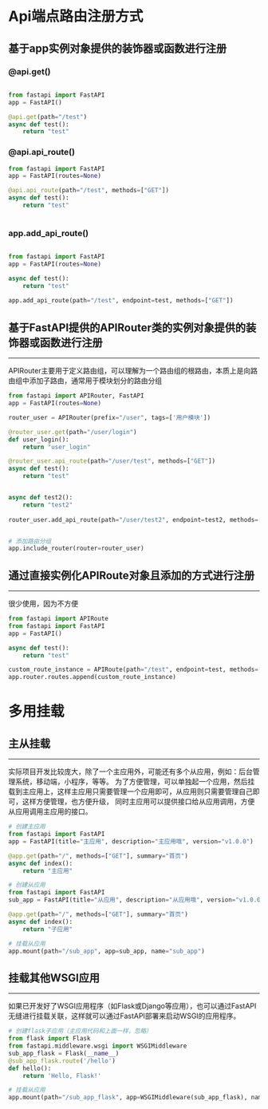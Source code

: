 
# Api端点路由注册方式

## 基于app实例对象提供的装饰器或函数进行注册

### @api.get()
```python

from fastapi import FastAPI
app = FastAPI()

@api.get(path="/test")
async def test():
    return "test"
```

### @api.api_route()
```python
from fastapi import FastAPI
app = FastAPI(routes=None)

@api.api_route(path="/test", methods=["GET"])
async def test():
    return "test"
    
```


### app.add_api_route()
```python

from fastapi import FastAPI
app = FastAPI(routes=None)

async def test():
    return "test"
    
app.add_api_route(path="/test", endpoint=test, methods=["GET"])
```

## 基于FastAPI提供的APIRouter类的实例对象提供的装饰器或函数进行注册

---

APIRouter主要用于定义路由组，可以理解为一个路由组的根路由，本质上是向路由组中添加子路由，通常用于模块划分的路由分组


```python
from fastapi import APIRouter, FastAPI
app = FastAPI(routes=None)

router_user = APIRouter(prefix="/user", tags=['用户模块'])

@router_user.get(path="/user/login")
def user_login():
    return "user_login"

@router_user.api_route(path="/user/test", methods=["GET"])
async def test():
    return "test"


async def test2():
    return "test2"
    
router_user.add_api_route(path="/user/test2", endpoint=test2, methods=["GET"])


# 添加路由分组
app.include_router(router=router_user)

```

## 通过直接实例化APIRoute对象且添加的方式进行注册

---

很少使用，因为不方便

```python
from fastapi import APIRoute
from fastapi import FastAPI
app = FastAPI()

async def test():
    return "test"

custom_route_instance = APIRoute(path="/test", endpoint=test, methods=["GET"])
app.router.routes.append(custom_route_instance)

```

# 多用挂载
## 主从挂载

---

实际项目开发比较庞大，除了一个主应用外，可能还有多个从应用，例如：后台管理系统，移动端，小程序，等等。
为了方便管理，可以单独起一个应用，然后挂载到主应用上，这样主应用只需要管理一个应用即可，从应用则只需要管理自己即可，这样方便管理，也方便升级，
同时主应用可以提供接口给从应用调用，方便从应用调用主应用的接口。

```python
# 创建主应用
from fastapi import FastAPI
app = FastAPI(title="主应用", description="主应用哦", version="v1.0.0")

@app.get(path="/", methods=["GET"], summary="首页")
async def index():
    return "主应用"
```

```python
# 创建从应用
from fastapi import FastAPI
sub_app = FastAPI(title="从应用", description="从应用哦", version="v1.0.0")

@app.get(path="/", methods=["GET"], summary="首页")
async def index():
    return "子应用"


```

```python
# 挂载从应用
app.mount(path="/sub_app", app=sub_app, name="sub_app")
```

## 挂载其他WSGI应用

---

如果已开发好了WSGI应用程序（如Flask或Django等应用），也可以通过FastAPI无缝进行挂载关联，这样就可以通过FastAPI部署来启动WSGI的应用程序。

```python
# 创建flask子应用（主应用代码和上面一样，忽略）
from flask import Flask
from fastapi.middleware.wsgi import WSGIMiddleware
sub_app_flask = Flask(__name__)
@sub_app_flask.route('/hello')
def hello():
    return 'Hello, Flask!'
```

```python
# 挂载从应用
app.mount(path="/sub_app_flask", app=WSGIMiddleware(sub_app_flask), name="sub_app_flask",)
```